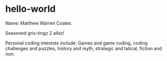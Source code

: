 # hello-world

Name:
Matthew Warren Coates

Seasoned gris-tingz 2 allez!

Personal coding interests include:
Games and game coding, coding challenges and puzzles, history and myth, strategic and tatical, fiction and non.
